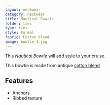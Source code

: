 ```yaml
---
layout: neckwear
category: neckwear
title: Nautical Bowtie
folder: ties
type: ties
style: Formal
fabric: Cotton blend
image: bowtie-3.jpg
---
```


This *Nautical Bowtie* will add style to your cruise.

This bowtie is made from antique [cotton blend](http://en.wikipedia.org/wiki/Weaving)

## Features

- Anchors
- Ribbed texture




